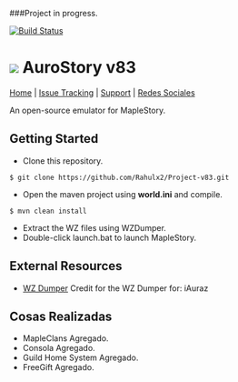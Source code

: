 ###Project in progress.

[![Build Status](https://travis-ci.org/Maxcloud/Project-v83.svg?branch=master)](https://travis-ci.org/Rahulx2/Project-v83) 
# ![](http://i66.tinypic.com/108bujq.png) AuroStory v83
[Home](https://github.com/Rahulx2/Project-v83) | [Issue Tracking](https://github.com/Rahulx2/Project-v83/issues) | [Support](http://forum.ragezone.com/f566/) | [Redes Sociales](https://www.facebook.com/FatalStoryv83/)

An open-source emulator for MapleStory.

## Getting Started
 * Clone this repository.
 ``` 
 $ git clone https://github.com/Rahulx2/Project-v83.git
 ```
 
 * Open the maven project using **world.ini** and compile.
 ```
 $ mvn clean install
 ```
 * Extract the WZ files using WZDumper.
 * Double-click launch.bat to launch MapleStory.

## External Resources
 * [WZ Dumper](http://www.mediafire.com/?iouionvanfj6z06)
Credit for the WZ Dumper for: iAuraz


## Cosas Realizadas
* MapleClans Agregado.
* Consola Agregado.
* Guild Home System Agregado.
* FreeGift Agregado.
